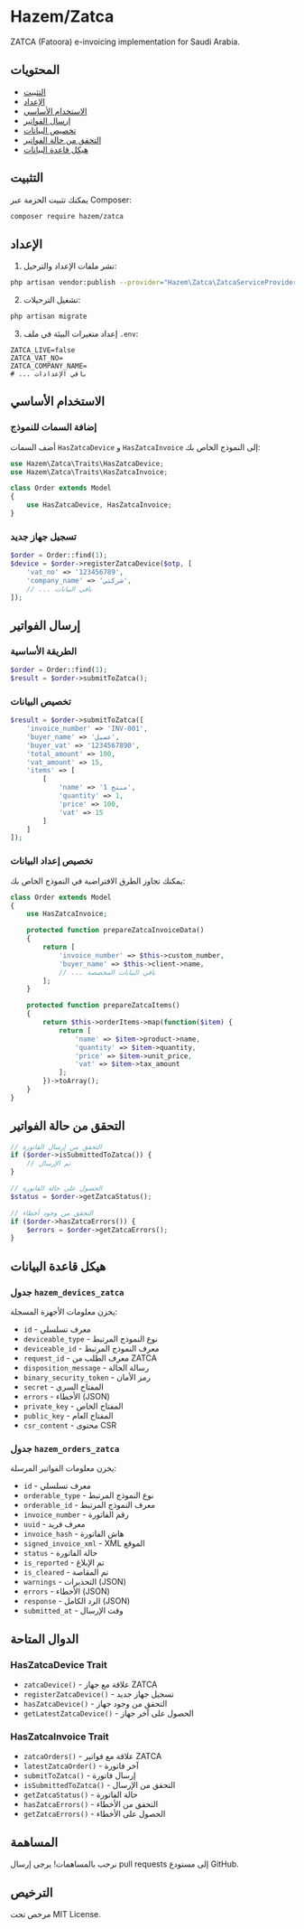 # Hazem/Zatca

ZATCA (Fatoora) e-invoicing implementation for Saudi Arabia.

## المحتويات
- [التثبيت](#التثبيت)
- [الإعداد](#الإعداد)
- [الاستخدام الأساسي](#الاستخدام-الأساسي)
- [إرسال الفواتير](#إرسال-الفواتير)
- [تخصيص البيانات](#تخصيص-البيانات)
- [التحقق من حالة الفواتير](#التحقق-من-حالة-الفواتير)
- [هيكل قاعدة البيانات](#هيكل-قاعدة-البيانات)

## التثبيت

يمكنك تثبيت الحزمة عبر Composer:

```bash
composer require hazem/zatca
```

## الإعداد

1. نشر ملفات الإعداد والترحيل:

```bash
php artisan vendor:publish --provider="Hazem\Zatca\ZatcaServiceProvider"
```

2. تشغيل الترحيلات:

```bash
php artisan migrate
```

3. إعداد متغيرات البيئة في ملف `.env`:

```env
ZATCA_LIVE=false
ZATCA_VAT_NO=
ZATCA_COMPANY_NAME=
# ... باقي الإعدادات
```

## الاستخدام الأساسي

### إضافة السمات للنموذج

أضف السمات `HasZatcaDevice` و `HasZatcaInvoice` إلى النموذج الخاص بك:

```php
use Hazem\Zatca\Traits\HasZatcaDevice;
use Hazem\Zatca\Traits\HasZatcaInvoice;

class Order extends Model
{
    use HasZatcaDevice, HasZatcaInvoice;
}
```

### تسجيل جهاز جديد

```php
$order = Order::find(1);
$device = $order->registerZatcaDevice($otp, [
    'vat_no' => '123456789',
    'company_name' => 'شركتي',
    // ... باقي البيانات
]);
```

## إرسال الفواتير

### الطريقة الأساسية

```php
$order = Order::find(1);
$result = $order->submitToZatca();
```

### تخصيص البيانات

```php
$result = $order->submitToZatca([
    'invoice_number' => 'INV-001',
    'buyer_name' => 'عميل',
    'buyer_vat' => '1234567890',
    'total_amount' => 100,
    'vat_amount' => 15,
    'items' => [
        [
            'name' => 'منتج 1',
            'quantity' => 1,
            'price' => 100,
            'vat' => 15
        ]
    ]
]);
```

### تخصيص إعداد البيانات

يمكنك تجاوز الطرق الافتراضية في النموذج الخاص بك:

```php
class Order extends Model
{
    use HasZatcaInvoice;

    protected function prepareZatcaInvoiceData()
    {
        return [
            'invoice_number' => $this->custom_number,
            'buyer_name' => $this->client->name,
            // ... باقي البيانات المخصصة
        ];
    }

    protected function prepareZatcaItems()
    {
        return $this->orderItems->map(function($item) {
            return [
                'name' => $item->product->name,
                'quantity' => $item->quantity,
                'price' => $item->unit_price,
                'vat' => $item->tax_amount
            ];
        })->toArray();
    }
}
```

## التحقق من حالة الفواتير

```php
// التحقق من إرسال الفاتورة
if ($order->isSubmittedToZatca()) {
    // تم الإرسال
}

// الحصول على حالة الفاتورة
$status = $order->getZatcaStatus();

// التحقق من وجود أخطاء
if ($order->hasZatcaErrors()) {
    $errors = $order->getZatcaErrors();
}
```

## هيكل قاعدة البيانات

### جدول `hazem_devices_zatca`

يخزن معلومات الأجهزة المسجلة:

- `id` - معرف تسلسلي
- `deviceable_type` - نوع النموذج المرتبط
- `deviceable_id` - معرف النموذج المرتبط
- `request_id` - معرف الطلب من ZATCA
- `disposition_message` - رسالة الحالة
- `binary_security_token` - رمز الأمان
- `secret` - المفتاح السري
- `errors` - الأخطاء (JSON)
- `private_key` - المفتاح الخاص
- `public_key` - المفتاح العام
- `csr_content` - محتوى CSR

### جدول `hazem_orders_zatca`

يخزن معلومات الفواتير المرسلة:

- `id` - معرف تسلسلي
- `orderable_type` - نوع النموذج المرتبط
- `orderable_id` - معرف النموذج المرتبط
- `invoice_number` - رقم الفاتورة
- `uuid` - معرف فريد
- `invoice_hash` - هاش الفاتورة
- `signed_invoice_xml` - XML الموقع
- `status` - حالة الفاتورة
- `is_reported` - تم الإبلاغ
- `is_cleared` - تم المقاصة
- `warnings` - التحذيرات (JSON)
- `errors` - الأخطاء (JSON)
- `response` - الرد الكامل (JSON)
- `submitted_at` - وقت الإرسال

## الدوال المتاحة

### HasZatcaDevice Trait

- `zatcaDevice()` - علاقة مع جهاز ZATCA
- `registerZatcaDevice()` - تسجيل جهاز جديد
- `hasZatcaDevice()` - التحقق من وجود جهاز
- `getLatestZatcaDevice()` - الحصول على آخر جهاز

### HasZatcaInvoice Trait

- `zatcaOrders()` - علاقة مع فواتير ZATCA
- `latestZatcaOrder()` - آخر فاتورة
- `submitToZatca()` - إرسال فاتورة
- `isSubmittedToZatca()` - التحقق من الإرسال
- `getZatcaStatus()` - حالة الفاتورة
- `hasZatcaErrors()` - التحقق من الأخطاء
- `getZatcaErrors()` - الحصول على الأخطاء

## المساهمة

نرحب بالمساهمات! يرجى إرسال pull requests إلى مستودع GitHub.

## الترخيص

مرخص تحت MIT License.